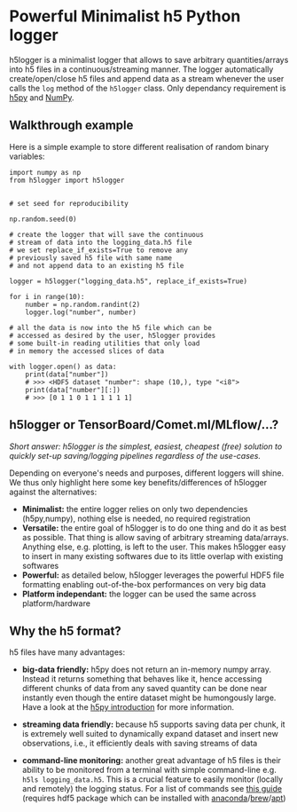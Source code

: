 # Powerful Minimalist h5 Python logger

h5logger is a minimalist logger that allows to save arbitrary quantities/arrays into h5 files in a continuous/streaming manner. The logger automatically create/open/close h5 files and append data as a stream whenever the user calls the ``log`` method of the ``h5logger`` class. Only dependancy requirement is [h5py](https://docs.h5py.org/en/stable/build.html) and [NumPy](https://github.com/RandallBalestriero/h5logger).


## Walkthrough example

 Here is a simple example to store different
 realisation of random binary variables:
```
import numpy as np
from h5logger import h5logger


# set seed for reproducibility

np.random.seed(0)

# create the logger that will save the continuous
# stream of data into the logging_data.h5 file
# we set replace_if_exists=True to remove any
# previously saved h5 file with same name 
# and not append data to an existing h5 file

logger = h5logger("logging_data.h5", replace_if_exists=True)

for i in range(10):
    number = np.random.randint(2)
    logger.log("number", number)

# all the data is now into the h5 file which can be
# accessed as desired by the user, h5logger provides
# some built-in reading utilities that only load
# in memory the accessed slices of data

with logger.open() as data:
    print(data["number"])
    # >>> <HDF5 dataset "number": shape (10,), type "<i8">
    print(data["number"][:])
    # >>> [0 1 1 0 1 1 1 1 1 1]
```

## h5logger or TensorBoard/Comet.ml/MLflow/...?

*Short answer: h5logger is the simplest, easiest, cheapest (free) solution to quickly set-up saving/logging pipelines regardless of the use-cases.*

Depending on everyone's needs and purposes, different loggers will shine. We thus only highlight here some key benefits/differences of h5logger against the alternatives:

- **Minimalist:** the entire logger relies on only two dependencies (h5py,numpy), nothing else is needed, no required registration
- **Versatile:** the entire goal of h5logger is to do one thing and do it as best as possible. That thing is allow saving of arbitrary streaming data/arrays. Anything else, e.g. plotting, is left to the user. This makes h5logger easy to insert in many existing softwares due to its little overlap with existing softwares
- **Powerful:** as detailed below, h5logger leverages the powerful HDF5 file formatting enabling out-of-the-box performances on very big data
- **Platform independant:** the logger can be used the same across platform/hardware


## Why the h5 format?

h5 files have many advantages:
 - **big-data friendly:** h5py does not return an in-memory numpy array. Instead it returns something that behaves like it, hence accessing different chunks of data from any saved quantity can be done near instantly even though the entire dataset might be humongously large. Have a look at the [h5py introduction](https://docs.h5py.org/en/latest/high/dataset.html#dataset) for more information.

- **streaming data friendly:** because h5 supports saving data per chunk, it is extremely well suited to dynamically expand dataset and insert new observations, i.e., it efficiently deals with saving streams of data

- **command-line monitoring:** another great advantage of h5 files is their ability to be monitored from a terminal with simple command-line e.g. `h5ls logging_data.h5`. This is a crucial feature to easily monitor (locally and remotely) the logging status. For a list of commands see [this guide](https://support.hdfgroup.org/products/hdf5_tools/#h5dist) (requires hdf5 package which can be installed with [anaconda](https://anaconda.org/anaconda/hdf5)/[brew](https://formulae.brew.sh/formula/hdf5)/[apt]())